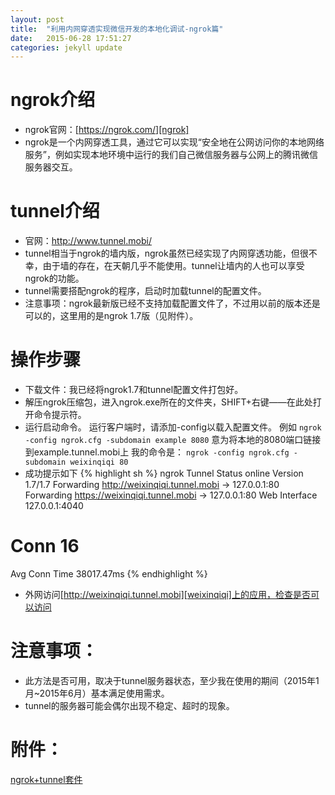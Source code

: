 ```yaml
---
layout: post
title:  "利用内网穿透实现微信开发的本地化调试-ngrok篇"
date:   2015-06-28 17:51:27
categories: jekyll update
---
```

# ngrok介绍
* ngrok官网：[https://ngrok.com/][ngrok]
* ngrok是一个内网穿透工具，通过它可以实现“安全地在公网访问你的本地网络服务”，例如实现本地环境中运行的我们自己微信服务器与公网上的腾讯微信服务器交互。

# tunnel介绍
* 官网：http://www.tunnel.mobi/
* tunnel相当于ngrok的墙内版，ngrok虽然已经实现了内网穿透功能，但很不幸，由于墙的存在，在天朝几乎不能使用。tunnel让墙内的人也可以享受ngrok的功能。
* tunnel需要搭配ngrok的程序，启动时加载tunnel的配置文件。
* 注意事项：ngrok最新版已经不支持加载配置文件了，不过用以前的版本还是可以的，这里用的是ngrok 1.7版（见附件）。

# 操作步骤
* 下载文件：我已经将ngrok1.7和tunnel配置文件打包好。
* 解压ngrok压缩包，进入ngrok.exe所在的文件夹，SHIFT+右键——在此处打开命令提示符。
* 运行启动命令。
运行客户端时，请添加-config以载入配置文件。
例如
`ngrok -config ngrok.cfg -subdomain example 8080`
意为将本地的8080端口链接到example.tunnel.mobi上
我的命令是：
`ngrok -config ngrok.cfg -subdomain weixinqiqi 80`
* 成功提示如下
{% highlight sh %}
ngrok
Tunnel Status                 online
Version                       1.7/1.7
Forwarding                    http://weixinqiqi.tunnel.mobi -> 127.0.0.1:80
Forwarding                    https://weixinqiqi.tunnel.mobi -> 127.0.0.1:80
Web Interface                 127.0.0.1:4040
# Conn                        16
Avg Conn Time                 38017.47ms
{% endhighlight %}    
    
* 外网访问[http://weixinqiqi.tunnel.mobi][weixinqiqi]上的应用，检查是否可以访问

# 注意事项：
* 此方法是否可用，取决于tunnel服务器状态，至少我在使用的期间（2015年1月~2015年6月）基本满足使用需求。
* tunnel的服务器可能会偶尔出现不稳定、超时的现象。

# 附件：
[ngrok+tunnel套件][ngrok1.7download]


[ngrok]:       https://ngrok.com/
[weixinqiqi]:  http://weixinqiqi.tunnel.mobi
[ngrok1.7download]:      http://pan.baidu.com/s/1i3q0QhR
